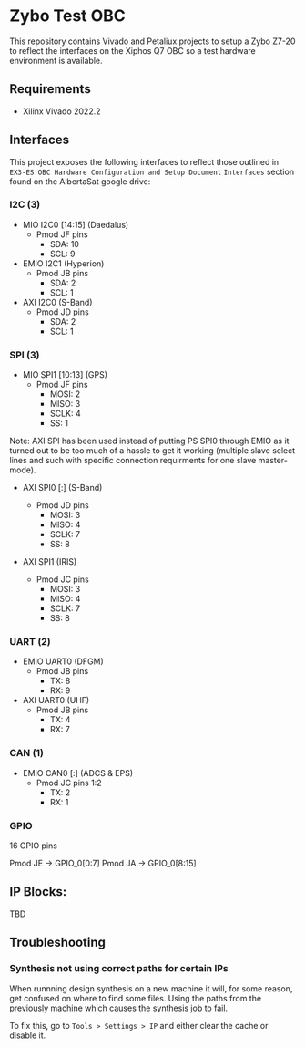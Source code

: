 # Zybo Test OBC

This repository contains Vivado and Petaliux projects to setup a Zybo Z7-20 to reflect the interfaces on the Xiphos Q7 OBC so a test hardware environment is available.

## Requirements

- Xilinx Vivado 2022.2

## Interfaces

This project exposes the following interfaces to reflect those outlined in `EX3-ES OBC Hardware Configuration and Setup Document` `Interfaces` section found on the AlbertaSat google drive:

### I2C (3)
- MIO I2C0 [14:15] (Daedalus)
	- Pmod JF pins
		- SDA: 10
		- SCL: 9
- EMIO I2C1 (Hyperion)
	- Pmod JB pins
		- SDA: 2
		- SCL: 1
- AXI I2C0 (S-Band)
	- Pmod JD pins
		- SDA: 2
		- SCL: 1

### SPI (3)

- MIO SPI1 [10:13] (GPS)
	- Pmod JF pins
		- MOSI: 2
		- MISO: 3
		- SCLK: 4
		- SS: 1

Note: AXI SPI has been used instead of putting PS SPI0 through EMIO as it turned out to be too much of a hassle to get it working (multiple slave select lines and such with specific connection requirments for one slave master-mode).

- AXI SPI0 [:] (S-Band)
	- Pmod JD pins
		- MOSI: 3
		- MISO: 4
		- SCLK: 7
		- SS: 8

- AXI SPI1 (IRIS)
	- Pmod JC pins
		- MOSI: 3
		- MISO: 4
		- SCLK: 7
		- SS: 8

### UART (2)
- EMIO UART0 (DFGM)
	- Pmod JB pins
		- TX: 8
		- RX: 9
- AXI UART0 (UHF)
	- Pmod JB pins
		- TX: 4
		- RX: 7

### CAN (1)
- EMIO CAN0 [:] (ADCS & EPS)
	- Pmod JC pins 1:2
		- TX: 2
		- RX: 1

### GPIO

16 GPIO pins

Pmod JE -> GPIO_0[0:7]
Pmod JA -> GPIO_0[8:15]


## IP Blocks:

TBD

## Troubleshooting

### Synthesis not using correct paths for certain IPs

When runnning design synthesis on a new machine it will, for some reason, get confused on where to find some files. Using the paths from the previously machine which causes the synthesis job to fail. 

To fix this, go to `Tools > Settings > IP` and either clear the cache or disable it.
